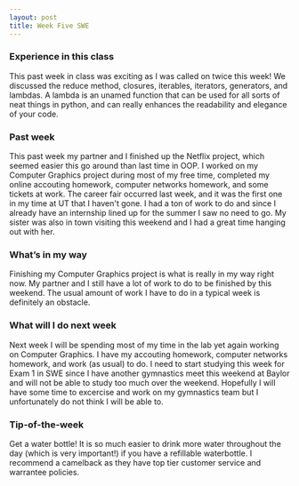 ```yaml
---
layout: post
title: Week Five SWE
---
```


### Experience in this class 
This past week in class was exciting as I was called on twice this week! We discussed the reduce method, closures, iterables, iterators, generators, and lambdas. A lambda is an unamed function that can be used for all sorts of neat things in python, and can really enhances the readability and elegance of your code. 

### Past week
This past week my partner and I finished up the Netflix project, which seemed easier this go around than last time in OOP. I worked on my Computer Graphics project during most of my free time, completed my online accouting homework, computer networks homework, and some tickets at work. The career fair occurred last week, and it was the first one in my time at UT that I haven't gone. I had a ton of work to do and since I already have an internship lined up for the summer I saw no need to go. My sister was also in town visiting this weekend and I had a great time hanging out with her.

### What’s in my way
Finishing my Computer Graphics project is what is really in my way right now. My partner and I still have a lot of work to do to be finished by this weekend. The usual amount of work I have to do in a typical week is definitely an obstacle.

### What will I do next week
Next week I will be spending most of my time in the lab yet again working on Computer Graphics. I have my accouting homework, computer networks homework, and work (as usual) to do. I need to start studying this week for Exam 1 in SWE since I have another gymnastics meet this weekend at Baylor and will not be able to study too much over the weekend. Hopefully I will have some time to excercise and work on my gymnastics team but I unfortunately do not think I will be able to.

### Tip-of-the-week
Get a water bottle! It is so much easier to drink more water throughout the day (which is very important!) if you have a refillable waterbottle. I recommend a camelback as they have top tier customer service and warrantee policies.
